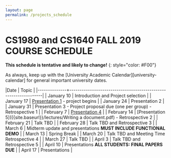 ```yaml
---
layout: page
permalink: /projects_schedule
---
```


# CS1980 and CS1640 FALL 2019 COURSE SCHEDULE #

**This schedule is tentative and likely to change!**
{: style="color: #F00"}

As always, keep up with the [University Academic Calendar][university-calendar] for general important university dates.

|Date          | Topic                                                           |
|--------------+-----------------------------------------------------------------|
| January 10  | Introduction and Project selection |
| January 17  | [Presentation 1]({{site.baseurl}}/lectures/Capstone_Lecture1.pdf) - project begins |
| January 24  | Presentation 2 |
| January 31  | Presentation 3 - Project proposal due (one per group) - Retrospective 1 |
| February 7  | [Presentation 4]({{site.baseurl}}/lectures/lecture-on-presentations.pdf) |
| February 14 | [Presentation 5]({{site.baseurl}}/lectures/Writing a document.pdf) - Retrospective 2 |
| February 21 | Talk TBD |
| February 28 | Talk TBD and Retrospective 3 |
| March 6     | Midterm update and presentations **MUST INCLUDE FUNCTIONAL DEMO** |
| March 13    | Spring Break |
| March 20    | Talk TBD and Meeting Time Retrospective 4 |
| March 27    | Talk TBD |
| April 3     | Talk TBD and Retrospective 5 |
| April 10    | Presentations **ALL STUDENTS: FINAL PAPERS DUE** |
| April 17    | Presentations |
